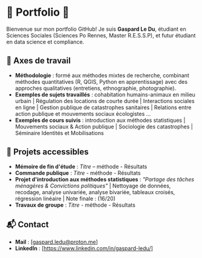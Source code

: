 # 💼 Portfolio 💼

Bienvenue sur mon portfolio GitHub!
Je suis **Gaspard Le Du**, étudiant en Sciences Sociales (Sciences Po Rennes, Master R.E.S.S.P), et futur étudiant en data science et compliance.

## 📝 Axes de travail
- **Méthodologie** : formé aux méthodes mixtes de recherche, combinant méthodes quantitatives (R, QGIS, Python en apprentissage) avec des approches qualitatives (entretiens, ethnographie, photographie).  
- **Exemples de sujets travaillés** : cohabitation humains-animaux en milieu urbain | Régulation des locations de courte durée | Interactions sociales en ligne | Gestion publique de catastrophes sanitaires | Relations entre action publique et mouvements sociaux écologistes ...
- **Exemples de cours suivis** : introduction aux méthodes statistiques | Mouvements sociaux & Action publique | Sociologie des catastrophes | Séminaire Identités et Mobilisations

## 📂 Projets accessibles
- **Mémoire de fin d'étude** : *Titre* – méthode - Résultats
- **Commande publique** : *Titre* - méthode - Résultats
- **Projet d'introduction aux méthodes statistiques** : *"Partage des tâches ménagères & Convictions politiques"* | Nettoyage de données, recodage, analyse univariée, analyse bivariée, tableaux croisés, régression linéaire | Note finale : (16/20)
- **Travaux de groupe** : *Titre* - méthode - Résultats

## 📬 Contact
- **Mail** : [gaspard.ledu@proton.me]  
- **LinkedIn** : [https://www.linkedin.com/in/gaspard-ledu/]
